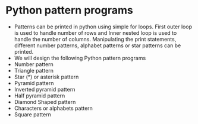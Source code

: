 # Python pattern programs

* Patterns can be printed in python using simple for loops. First outer loop is used to handle number of rows and Inner nested loop is used to handle the number of columns. Manipulating the print statements, different number patterns, alphabet patterns or star patterns can be printed.
* We will design the following Python pattern programs
* Number pattern
* Triangle pattern
* Star (*) or asterisk pattern
* Pyramid pattern
* Inverted pyramid pattern
* Half pyramid pattern
* Diamond Shaped pattern
* Characters or alphabets pattern
* Square pattern
